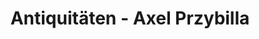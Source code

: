 ---
title: "Antiquitäten - Axel Przybilla"
url: /niederkaufungen/antiquitaeten-axel-przybilla/
shop: Antiquitäten
---